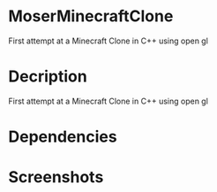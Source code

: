 # MoserMinecraftClone
First attempt at a Minecraft Clone in C++ using open gl

# Decription
  First attempt at a Minecraft Clone in C++ using open gl

# Dependencies

# Screenshots
